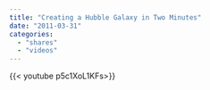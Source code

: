```yaml
---
title: "Creating a Hubble Galaxy in Two Minutes"
date: "2011-03-31"
categories:
  - "shares"
  - "videos"
---
```


<div style="width: 70vw;">{{< youtube p5c1XoL1KFs>}}</div>

